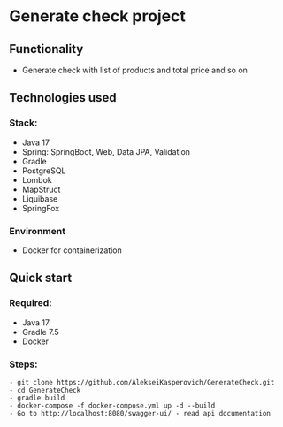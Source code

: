 # Generate check project

## Functionality

- Generate check with list of products and total price and so on

## Technologies used

### Stack:

- Java 17
- Spring: SpringBoot, Web, Data JPA, Validation
- Gradle
- PostgreSQL
- Lombok
- MapStruct
- Liquibase
- SpringFox

### Environment

- Docker for containerization

## Quick start

### Required:

- Java 17
- Gradle 7.5
- Docker

### Steps:

```
- git clone https://github.com/AlekseiKasperovich/GenerateCheck.git
- cd GenerateCheck
- gradle build
- docker-compose -f docker-compose.yml up -d --build
- Go to http://localhost:8080/swagger-ui/ - read api documentation
```